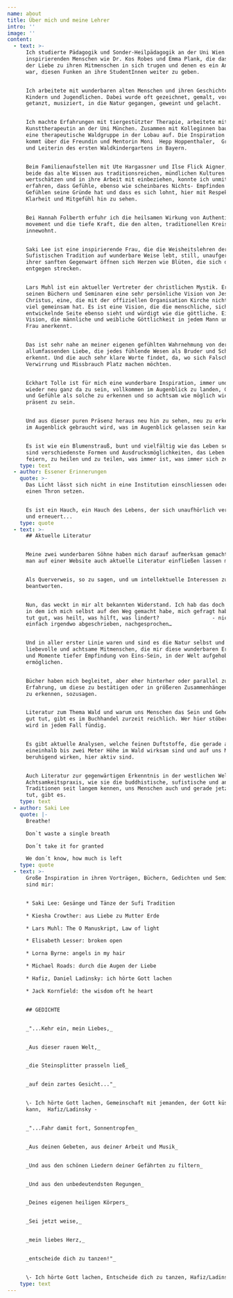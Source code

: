 ```yaml
---
name: about
title: Über mich und meine Lehrer
intro: ''
image: ''
content:
  - text: >-
      Ich studierte Pädagogik und Sonder-Heilpädagogik an der Uni Wien bei
      inspirierenden Menschen wie Dr. Kos Robes und Emma Plank, die das Feuer
      der Liebe zu ihren Mitmenschen in sich trugen und denen es ein Anliegen
      war, diesen Funken an ihre StudentInnen weiter zu geben.


      Ich arbeitete mit wunderbaren alten Menschen und ihren Geschichten, mit
      Kindern und Jugendlichen. Dabei wurde oft gezeichnet, gemalt, vorgelesen,
      getanzt, musiziert, in die Natur gegangen, geweint und gelacht.


      Ich machte Erfahrungen mit tiergestützter Therapie, arbeitete mit einer
      Kunsttherapeutin an der Uni München. Zusammen mit Kolleginnen bauten wir
      eine therapeutische Waldgruppe in der Lobau auf. Die Inspiration dazu
      kommt über die Freundin und Mentorin Moni  Hepp Hoppenthaler,  Gründerin
      und Leiterin des ersten Waldkindergartens in Bayern. 


      Beim Familienaufstellen mit Ute Hargassner und Ilse Flick Aigner, die
      beide das alte Wissen aus traditionsreichen, mündlichen Kulturen
      wertschätzen und in ihre Arbeit mit einbeziehen, konnte ich unmittelbar
      erfahren, dass Gefühle, ebenso wie scheinbares Nichts- Empfinden von
      Gefühlen seine Gründe hat und dass es sich lohnt, hier mit Respekt,
      Klarheit und Mitgefühl hin zu sehen.


      Bei Hannah Folberth erfuhr ich die heilsamen Wirkung von Authentic
      movement und die tiefe Kraft, die den alten, traditionellen Kreistänzen
      innewohnt.


      Saki Lee ist eine inspirierende Frau, die die Weisheitslehren der
      Sufistischen Tradition auf wunderbare Weise lebt, still, unaufgeregt. In
      ihrer sanften Gegenwart öffnen sich Herzen wie Blüten, die sich der Sonne
      entgegen strecken.


      Lars Muhl ist ein aktueller Vertreter der christlichen Mystik. Er zeigt in
      seinen Büchern und Seminaren eine sehr persönliche Vision von Jesus
      Christus, eine, die mit der offiziellen Organisation Kirche nicht allzu
      viel gemeinsam hat. Es ist eine Vision, die die menschliche, sich
      entwickelnde Seite ebenso sieht und würdigt wie die göttliche. Eine
      Vision, die männliche und weibliche Göttlichkeit in jedem Mann und jeder
      Frau anerkennt.


      Das ist sehr nahe an meiner eigenen gefühlten Wahrnehmung von der
      allumfassenden Liebe, die jedes fühlende Wesen als Bruder und Schwester
      erkennt. Und die auch sehr klare Worte findet, da, wo sich Falschheit oder
      Verwirrung und Missbrauch Platz machen möchten.


      Eckhart Tolle ist für mich eine wunderbare Inspiration, immer und immer
      wieder neu ganz da zu sein, vollkommen im Augenblick zu landen, Gedanken
      und Gefühle als solche zu erkennen und so achtsam wie möglich wieder ganz
      präsent zu sein.


      Und aus dieser puren Präsenz heraus neu hin zu sehen, neu zu erkennen, was
      im Augenblick gebraucht wird, was im Augenblick gelassen sein kann.


      Es ist wie ein Blumenstrauß, bunt und vielfältig wie das Leben selbst, es
      sind verschiedenste Formen und Ausdrucksmöglichkeiten, das Leben zu
      feiern, zu heilen und zu teilen, was immer ist, was immer sich zeigt.
    type: text
  - author: Essener Erinnerungen
    quote: >-
      Das Licht lässt sich nicht in eine Institution einschliessen oder auf
      einen Thron setzen. 


      Es ist ein Hauch, ein Hauch des Lebens, der sich unaufhörlich verströmt
      und erneuert...
    type: quote
  - text: >-
      ## Aktuelle Literatur


      Meine zwei wunderbaren Söhne haben mich darauf aufmerksam gemacht, dass
      man auf einer Website auch aktuelle Literatur einfließen lassen müsste.


      Als Querverweis, so zu sagen, und um intellektuelle Interessen zu
      beantworten.


      Nun, das weckt in mir alt bekannten Widerstand. Ich hab das doch gefunden,
      in dem ich mich selbst auf den Weg gemacht habe, mich gefragt habe: was
      tut gut, was heilt, was hilft, was lindert?                 - nicht
      einfach irgendwo abgeschrieben, nachgesprochen…


      Und in aller erster Linie waren und sind es die Natur selbst und manche
      liebevolle und achtsame Mitmenschen, die mir diese wunderbaren Erlebnisse
      und Momente tiefer Empfindung von Eins-Sein, in der Welt aufgehoben sein,
      ermöglichen.


      Bücher haben mich begleitet, aber eher hinterher oder parallel zur
      Erfahrung, um diese zu bestätigen oder in größeren Zusammenhängen wieder
      zu erkennen, sozusagen.


      Literatur zum Thema Wald und warum uns Menschen das Sein und Gehen im Wald
      gut tut, gibt es im Buchhandel zurzeit reichlich. Wer hier stöbern geht,
      wird in jedem Fall fündig.


      Es gibt aktuelle Analysen, welche feinen Duftstoffe, die gerade auf
      eineinhalb bis zwei Meter Höhe im Wald wirksam sind und auf uns Menschen
      beruhigend wirken, hier aktiv sind.


      Auch Literatur zur gegenwärtigen Erkenntnis in der westlichen Welt, dass
      Achtsamkeitspraxis, wie sie die buddhistische, sufistische und andere
      Traditionen seit langem kennen, uns Menschen auch und gerade jetzt gut
      tut, gibt es.
    type: text
  - author: Saki Lee
    quote: |-
      Breathe!

      Don`t waste a single breath

      Don´t take it for granted

      We don´t know, how much is left
    type: quote
  - text: >-
      Große Inspiration in ihren Vorträgen, Büchern, Gedichten und Seminaren
      sind mir:


      * Saki Lee: Gesänge und Tänze der Sufi Tradition

      * Kiesha Crowther: aus Liebe zu Mutter Erde

      * Lars Muhl: The O Manuskript, Law of light 

      * Elisabeth Lesser: broken open

      * Lorna Byrne: angels in my hair

      * Michael Roads: durch die Augen der Liebe

      * Hafiz, Daniel Ladinsky: ich hörte Gott lachen

      * Jack Kornfield: the wisdom oft he heart


      ## GEDICHTE


      _"...Kehr ein, mein Liebes,_


      _Aus dieser rauen Welt,_


      _die Steinsplitter prasseln ließ_


      _auf dein zartes Gesicht..."_


      \- Ich hörte Gott lachen, Gemeinschaft mit jemanden, der Gott küssen
      kann,  Hafiz/Ladinsky -


      _"...Fahr damit fort, Sonnentropfen_


      _Aus deinen Gebeten, aus deiner Arbeit und Musik_


      _Und aus den schönen Liedern deiner Gefährten zu filtern_


      _Und aus den unbedeutendsten Regungen_


      _Deines eigenen heiligen Körpers_


      _Sei jetzt weise,_


      _mein liebes Herz,_


      _entscheide dich zu tanzen!"_


      \- Ich hörte Gott lachen, Entscheide dich zu tanzen, Hafiz/Ladinsky -
    type: text
---
```


